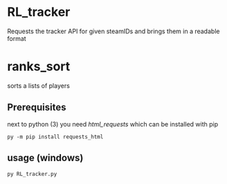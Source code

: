 # RL_tracker 
Requests the tracker API for given steamIDs and brings them in a readable format

# ranks_sort 
sorts a lists of players 

## Prerequisites
next to python (3) you need _html_requests_ which can be installed with pip
    
    py -m pip install requests_html

## usage (windows)
    py RL_tracker.py

